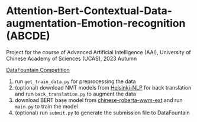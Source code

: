 # Attention-Bert-Contextual-Data-augmentation-Emotion-recognition (ABCDE)

Project for the course of Advanced Artificial Intelligence (AAI), University of Chinese Academy of Sciences (UCAS), 2023 Autumn

[DataFountain Competition](https://www.datafountain.cn/competitions/518)

1. run `get_train_data.py` for preprocessing the data
2. (optional) download NMT models from [Helsinki-NLP](https://huggingface.co/Helsinki-NLP) for back translation and run `back_translation.py` to augment the data
3. download BERT base model from [
chinese-roberta-wwm-ext](https://huggingface.co/hfl/chinese-roberta-wwm-ext) and
run `main.py` to train the model
4. (optional) run `submit.py` to generate the submission file to DataFountain
